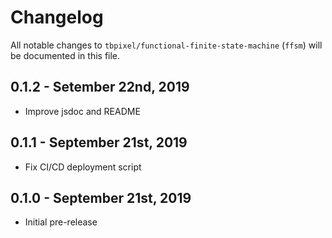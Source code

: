 # Changelog

All notable changes to `tbpixel/functional-finite-state-machine` (`ffsm`) will be documented in this file.

## 0.1.2 - Setember 22nd, 2019

- Improve jsdoc and README

## 0.1.1 - September 21st, 2019

- Fix CI/CD deployment script

## 0.1.0 - September 21st, 2019

- Initial pre-release
